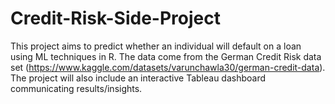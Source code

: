 # Credit-Risk-Side-Project
This project aims to predict whether an individual will default on a loan using ML techniques in R. The data come from the German Credit Risk data set (https://www.kaggle.com/datasets/varunchawla30/german-credit-data). The project will also include an interactive Tableau dashboard communicating results/insights.
